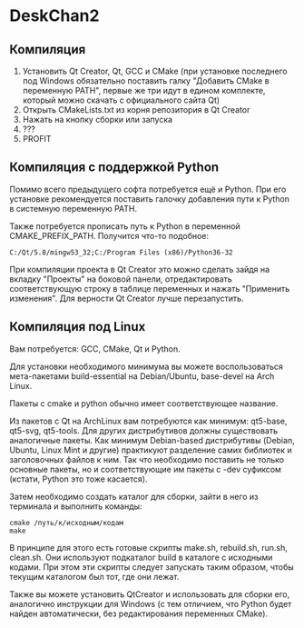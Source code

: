 # DeskChan2

## Компиляция

1. Установить Qt Creator, Qt, GCC и CMake (при установке последнего под Windows обязательно поставить галку "Добавить CMake в переменную PATH", первые же три идут в едином комплекте, который можно скачать с официального сайта Qt)
2. Открыть CMakeLists.txt из корня репозитория в Qt Creator
3. Нажать на кнопку сборки или запуска
4. ???
5. PROFIT

## Компиляция с поддержкой Python

Помимо всего предыдущего софта потребуется ещё и Python.
При его установке рекомендуется поставить галочку добавления
пути к Python в системную переменную PATH.

Также потребуется прописать путь к Python в переменной
CMAKE_PREFIX_PATH. Получится что-то подобное:

    C:/Qt/5.8/mingw53_32;C:/Program Files (x86)/Python36-32

При компиляции проекта в Qt Creator это можно сделать зайдя
на вкладку "Проекты" на боковой панели, отредактировать
соответствующую строку в таблице переменных и нажать
"Применить изменения". Для верности Qt Creator лучше
перезапустить.

## Компиляция под Linux

Вам потребуется: GCC, CMake, Qt и Python.

Для установки необходимого минимума вы можете воспользоваться
мета-пакетами build-essential на Debian/Ubuntu, base-devel на
Arch Linux.

Пакеты с cmake и python обычно имеет соответствующее название.

Из пакетов с Qt на ArchLinux вам потребуются как минимум:
qt5-base, qt5-svg, qt5-tools. Для других дистрибутивов
должны существовать аналогичные пакеты. Как минимум
Debian-based дистрибутивы (Debian, Ubuntu, Linux Mint и
другие) практикуют разделение самих библиотек и заголовочных
файлов к ним. Так что необходимо поставить не только основные
пакеты, но и соответствующие им пакеты с -dev суфиксом
(кстати, Python это тоже касается).

Затем необходимо создать каталог для сборки, зайти в него
из терминала и выполнить команды:

    cmake /путь/к/исходным/кодам
    make

В принципе для этого есть готовые скрипты make.sh, rebuild.sh,
run.sh, clean.sh. Они используют подкаталог build в каталоге
с исходными кодами. При этом эти скрипты следует запускать
таким образом, чтобы текущим каталогом был тот, где они
лежат.

Также вы можете установить QtCreator и использовать для
сборки его, аналогично инструкции для Windows (с тем отличием,
что Python будет найден автоматически, без редактирования
переменных CMake).
